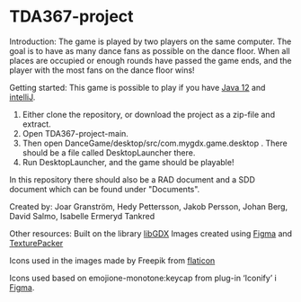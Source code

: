 # TDA367-project
Introduction:
The game is played by two players on the same computer. The goal is to have as many dance fans as  possible on the dance floor. When all places are occupied or enough rounds have passed the game ends, and the player with the most fans on the dance floor wins!


Getting started:
This game is possible to play if you have [Java 12](https://www.oracle.com/java/technologies/javase/jdk12-archive-downloads.html) and [intelliJ](https://www.jetbrains.com/idea/download/#section=windows). 

1. Either clone the repository, or download the project as a zip-file and extract.
2. Open TDA367-project-main.
3. Then open DanceGame/desktop/src/com.mygdx.game.desktop . There should be a file called DesktopLauncher there.
4. Run DesktopLauncher, and the game should be playable!

In this repository there should also be a RAD document and a SDD document which can be found under "Documents".


Created by:
Joar Granström, Hedy Pettersson, Jakob Persson, 
Johan Berg, David Salmo, Isabelle Ermeryd Tankred

Other resources:
Built on the library [libGDX](https://github.com/libgdx/libgdx)
Images created using [Figma](https://www.figma.com/)
and [TexturePacker](https://www.codeandweb.com/texturepacker)

Icons used in the images made by Freepik from [flaticon](www.flaticon.com)

Icons used based on emojione-monotone:keycap from plug-in ‘Iconify’ i [Figma](https://www.figma.com/).
